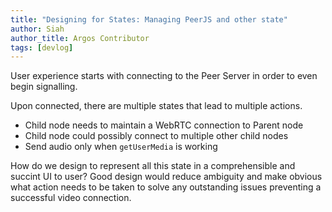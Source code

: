 ```yaml
---
title: "Designing for States: Managing PeerJS and other state"
author: Siah
author_title: Argos Contributor
tags: [devlog]
---
```


User experience starts with connecting to the Peer Server in order to even begin signalling. 

Upon connected, there are multiple states that lead to multiple actions. 

- Child node needs to maintain a WebRTC connection to Parent node
- Child node could possibly connect to multiple other child nodes
- Send audio only when `getUserMedia` is working

How do we design to represent all this state in a comprehensible and succint UI to user? Good design would reduce ambiguity and make obvious what action needs to be taken to solve any outstanding issues preventing a successful video connection. 

